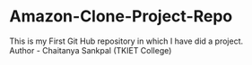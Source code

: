 # Amazon-Clone-Project-Repo
This is my First Git Hub repository in which I have did  a project.
<br>
Author - Chaitanya Sankpal (TKIET College)
